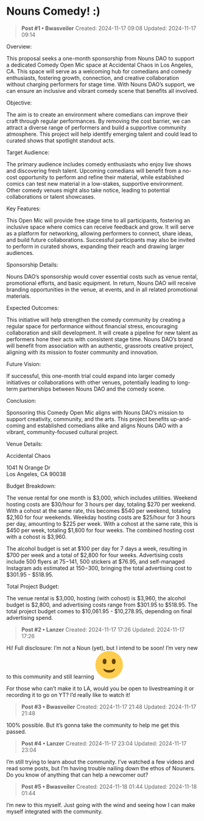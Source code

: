 # Nouns Comedy! :)

<!-- ✦✦✦ POST START ✦✦✦ -->

> **Post #1 • Bwasveiler**
> Created: 2024-11-17 09:08
> Updated: 2024-11-17 09:14

Overview:

This proposal seeks a one-month sponsorship from Nouns DAO to support a dedicated Comedy Open Mic space at Accidental Chaos in Los Angeles, CA. This space will serve as a welcoming hub for comedians and comedy enthusiasts, fostering growth, connection, and creative collaboration without charging performers for stage time. With Nouns DAO’s support, we can ensure an inclusive and vibrant comedy scene that benefits all involved.

Objective:

The aim is to create an environment where comedians can improve their craft through regular performances. By removing the cost barrier, we can attract a diverse range of performers and build a supportive community atmosphere. This project will help identify emerging talent and could lead to curated shows that spotlight standout acts.

Target Audience:

The primary audience includes comedy enthusiasts who enjoy live shows and discovering fresh talent. Upcoming comedians will benefit from a no-cost opportunity to perform and refine their material, while established comics can test new material in a low-stakes, supportive environment. Other comedy venues might also take notice, leading to potential collaborations or talent showcases.

Key Features:

This Open Mic will provide free stage time to all participants, fostering an inclusive space where comics can receive feedback and grow. It will serve as a platform for networking, allowing performers to connect, share ideas, and build future collaborations. Successful participants may also be invited to perform in curated shows, expanding their reach and drawing larger audiences.

Sponsorship Details:

Nouns DAO’s sponsorship would cover essential costs such as venue rental, promotional efforts, and basic equipment. In return, Nouns DAO will receive branding opportunities in the venue, at events, and in all related promotional materials.

Expected Outcomes:

This initiative will help strengthen the comedy community by creating a regular space for performance without financial stress, encouraging collaboration and skill development. It will create a pipeline for new talent as performers hone their acts with consistent stage time. Nouns DAO’s brand will benefit from association with an authentic, grassroots creative project, aligning with its mission to foster community and innovation.

Future Vision:

If successful, this one-month trial could expand into larger comedy initiatives or collaborations with other venues, potentially leading to long-term partnerships between Nouns DAO and the comedy scene.

Conclusion:

Sponsoring this Comedy Open Mic aligns with Nouns DAO’s mission to support creativity, community, and the arts. This project benefits up-and-coming and established comedians alike and aligns Nouns DAO with a vibrant, community-focused cultural project.

Venue Details:

Accidental Chaos

1041 N Orange Dr  
Los Angeles, CA 90038

Budget Breakdown:

The venue rental for one month is $3,000, which includes utilities. Weekend hosting costs are $30/hour for 3 hours per day, totaling $270 per weekend. With a cohost at the same rate, this becomes $540 per weekend, totaling $2,160 for four weekends. Weekday hosting costs are $25/hour for 3 hours per day, amounting to $225 per week. With a cohost at the same rate, this is $450 per week, totaling $1,800 for four weeks. The combined hosting cost with a cohost is $3,960.

The alcohol budget is set at $100 per day for 7 days a week, resulting in $700 per week and a total of $2,800 for four weeks. Advertising costs include 500 flyers at $75-$141, 500 stickers at $76.95, and self-managed Instagram ads estimated at $150-$300, bringing the total advertising cost to $301.95 - $518.95.

Total Project Budget:

The venue rental is $3,000, hosting (with cohost) is $3,960, the alcohol budget is $2,800, and advertising costs range from $301.95 to $518.95. The total project budget comes to $10,061.95 - $10,278.95, depending on final advertising spend.

<!-- ✦✦✦ POST END ✦✦✦ -->

<!-- ✦✦✦ POST START ✦✦✦ -->

> **Post #2 • Lanzer**
> Created: 2024-11-17 17:26
> Updated: 2024-11-17 17:26

Hi! Full disclosure: I’m not a Noun (yet), but I intend to be soon! I’m very new to this community and still learning ![:slightly_smiling_face:](../../assets/images/5607/slightly_smiling_face.png)

For those who can’t make it to LA, would you be open to livestreaming it or recording it to go on YT? I’d really like to watch it!

<!-- ✦✦✦ POST END ✦✦✦ -->

<!-- ✦✦✦ POST START ✦✦✦ -->

> **Post #3 • Bwasveiler**
> Created: 2024-11-17 21:48
> Updated: 2024-11-17 21:48

100% possible. But it’s gonna take the community to help me get this passed.

<!-- ✦✦✦ POST END ✦✦✦ -->

<!-- ✦✦✦ POST START ✦✦✦ -->

> **Post #4 • Lanzer**
> Created: 2024-11-17 23:04
> Updated: 2024-11-17 23:04

I’m still trying to learn about the community. I’ve watched a few videos and read some posts, but I’m having trouble nailing down the ethos of Nouners. Do you know of anything that can help a newcomer out?

<!-- ✦✦✦ POST END ✦✦✦ -->

<!-- ✦✦✦ POST START ✦✦✦ -->

> **Post #5 • Bwasveiler**
> Created: 2024-11-18 01:44
> Updated: 2024-11-18 01:44

I’m new to this myself. Just going with the wind and seeing how I can make myself integrated with the community.

<!-- ✦✦✦ POST END ✦✦✦ -->

